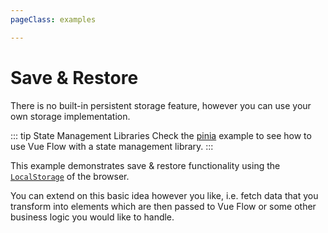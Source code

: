 ```yaml
---
pageClass: examples

---
```


# Save & Restore

There is no built-in persistent storage feature, however you can use your own storage implementation.

::: tip State Management Libraries
  Check the [pinia](/examples/pinia.html) example to see how to use Vue Flow with a state management library.
:::

This example demonstrates save & restore functionality using the [`LocalStorage`](https://developer.mozilla.org/de/docs/Web/API/Window/localStorage) of the browser.

You can extend on this basic idea however you like, i.e. fetch data that you transform into elements which are then passed to Vue Flow or 
some other business logic you would like to handle.

<div class="mt-6">
  <client-only>
    <Suspense>
      <Repl example="saveRestore"></Repl>
    </Suspense>
  </client-only>
</div>
